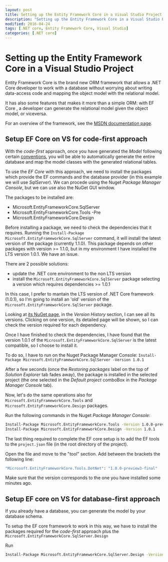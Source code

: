 ```yaml
---
layout: post
title: Setting up the Entity Framework Core in a Visual Studio Project
description: "Setting up the Entity Framework Core in a Visual Studio Project"
modified: 2016-04-24
tags: [.NET core, Entity Framework Core, Visual Studio]
categories: [.NET core]
---
```


# Setting up the Entity Framework Core in a Visual Studio Project

Entity Framework Core is the brand new ORM framework that allows a .NET Core developer to work with a database without worrying about writing data-access code and mapping the object model with the relational model.

It has also some features that makes it more than a simple ORM: with EF Core , a developer can generate the relational model given the object model, or viceversa.

For an overview of the framework, see the [MSDN documentation page](https://msdn.microsoft.com/en-gb/library/bb399567(v=vs.110).aspx).

## Setup EF Core on VS for code-first approach

With the *code-first* approach, once you have generated the *Model* following certain [conventions](https://msdn.microsoft.com/en-us/library/jj679962(v=vs.113).aspx), you will be able to automatically generate the entire database and map the model classes with the generated relational tables.

To use the *EF Core* with this approach, we need to install the packages which provide the EF commands and the database provider (in this example we will use *SqlServer*). 
We can procede using the Nuget *Package Manager Console*, but we can use also the NuGet GUI window.

The packages to be installed are:

* Microsoft.EntityFrameworkCore.SqlServer
* Microsoft.EntityFrameworkCore.Tools -Pre
* Microsoft.EntityFrameworkCore.Design


Before installing a package, we need to check the dependencies that it requires.
Running the `Install-Package Microsoft.EntityFrameworkCore.SqlServer` command, it will install the latest version of the package (currently 1.1.0).
This package depends on other packages with version >= 1.1.0, but in my environment I have installed the LTS version 1.0.1. We have an issue.

There are 2 possible solutions: 

* update the .NET core environment to the non LTS version
* install the `Microsoft.EntityFrameworkCore.SqlServer` package selecting a version which requires dependencies >= 1.0.1

In this case, I prefer to mantain the LTS version of .NET Core framework (1.0.1), so I'm going to install an 'old' version of the `Microsoft.EntityFrameworkCore.SqlServer` package.

Looking at [its NuGet page](https://www.nuget.org/packages/Microsoft.EntityFrameworkCore.SqlServer/1.1.0), in the *Version History* section, I can see all its versions.
Clicking on one version, its detailed page will be shown, so I can check the version required for each dependency.

Once I have finished to check the dependencies, I have found that the version 1.0.1 of the `Microsoft.EntityFrameworkCore.SqlServer` is the latest compatible, so I choose to install it.

To do so, I have to run on the Nuget Package Manager Console: `Install-Package Microsoft.EntityFrameworkCore.SqlServer -Version 1.0.1`

After a few seconds (once the *Restoring packages* label on the top of *Solution Explorer* tab fades away), the package is installed in the selected project (the one selected in the *Default project* comboBox in the *Package Manager Console* tab).

Now, let's do the same operations also for `Microsoft.EntityFrameworkCore.Tools` and  `Microsoft.EntityFrameworkCore.Design` packages.

Run the following commands in the Nuget *Package Manager Console*:

~~~ bash
Install-Package Microsoft.EntityFrameworkCore.Tools -Version 1.0.0-preview3-final -Pre
Install-Package Microsoft.EntityFrameworkCore.Design -Version 1.0.1
~~~

The last thing required to complete the EF core setup is to add the EF tools to the `project.json` file (in the root directory of the project).

Open the file and move to the "tool" section. Add between the brackets the following line:

~~~ bash
"Microsoft.EntityFrameworkCore.Tools.DotNet": "1.0.0-preview3-final"
~~~

Make sure that the version corresponds to the one you have installed some minutes ago.

## Setup EF core on VS for database-first approach

If you already have a database, you can generate the model by your database schema.

To setup the EF core framework to work in this way, we have to install the packages required for the *code-first* approach plus the `Microsoft.EntityFrameworkCore.SqlServer.Design`

Run

~~~ bash
Install-Package Microsoft.EntityFrameworkCore.SqlServer.Design -Version 1.0.1
~~~
